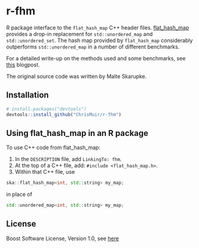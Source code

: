 # r-fhm

R package interface to the `flat_hash_map` C++ header files. 
[flat_hash_map](https://github.com/skarupke/flat_hash_map) provides a drop-in replacement
for `std::unordered_map` and `std::unordered_set`. The hash map provided by `flat_hash_map` 
considerably outperforms `std::unordered_map` in a number of different benchmarks.

For a detailed write-up on the methods used and some benchmarks, see [this](https://probablydance.com/2017/02/26/i-wrote-the-fastest-hashtable/) blogpost.

The original source code was written by Malte Skarupke.

## Installation

```r
# install.packages("devtools")
devtools::install_github("ChrisMuir/r-fhm")
```

## Using flat_hash_map in an R package

To use C++ code from flat_hash_map:

1. In the `DESCRIPTION` file, add `LinkingTo: fhm`.
2. At the top of a C++ file, add: `#include <flat_hash_map.h>`.
3. Within that C++ file, use
```c++
ska::flat_hash_map<int, std::string> my_map;
```
in place of
```c++
std::unordered_map<int, std::string> my_map;
```

## License

Boost Software License, Version 1.0, see [here](http://www.boost.org/LICENSE_1_0.txt)
